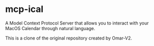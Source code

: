 # mcp-ical

A Model Context Protocol Server that allows you to interact with your MacOS Calendar through natural language.

This is a clone of the original repository created by Omar-V2.
